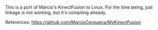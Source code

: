 This is a port of Márcio's KinectFusion to Linux. For the time being, just linkage is not working, but it's compiling already.

References:
https://github.com/MarcioCerqueira/MyKinectFusion

